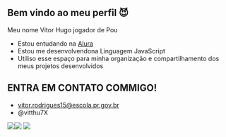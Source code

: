 ## Bem vindo ao meu perfil 😈
Meu nome Vitor Hugo jogador de Pou

- Estou entudando na [Alura](https://www.alura.com.br/?srsltid=AfmBOorUo9MmDVUJlcBtY2pUqVZXRlPITEtM4QOn4DPT7_rBhzb76d_-)
- Estou me desenvolvendona Linguagem JavaScript
- Utiliso esse espaço para minha organização e compartilhamento dos meus projetos desenvolvidos
## ENTRA EM CONTATO COMMIGO!
- vitor.rodrigues15@escola.pr.gov.br
- @vitthu7X

![](https://media.tenor.com/w1ThhGE3il8AAAAi/goku-db.gif)![](https://media.tenor.com/6_FRi9AobI4AAAAi/gokublack.gif)
![](https://media.tenor.com/3MisSv1jlS0AAAA1/goku-and-vegeta-dancing-goku-y-vegeta-bailando.webp)
